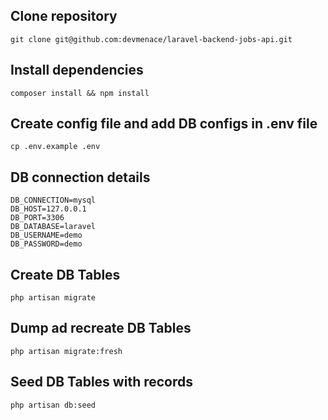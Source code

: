 Clone repository
---
``
git clone git@github.com:devmenace/laravel-backend-jobs-api.git
``

Install dependencies
---
``
composer install && npm install
``

Create config file and add DB configs in .env file
---
`
cp .env.example .env
`

DB connection details
---

```
DB_CONNECTION=mysql         
DB_HOST=127.0.0.1
DB_PORT=3306
DB_DATABASE=laravel
DB_USERNAME=demo
DB_PASSWORD=demo
```

Create DB Tables
---
``
php artisan migrate
``

Dump ad recreate DB Tables
---
``
php artisan migrate:fresh
``

Seed DB Tables with records
---
``
php artisan db:seed
``
